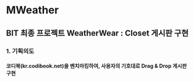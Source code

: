 # MWeather
## BIT 최종 프로젝트 WeatherWear : Closet 게시판 구현

### 1. 기획의도 
#### 코디북(kr.codibook.net)을 벤치마킹하여, 사용자의 기호대로 Drag & Drop 게시판 구현

